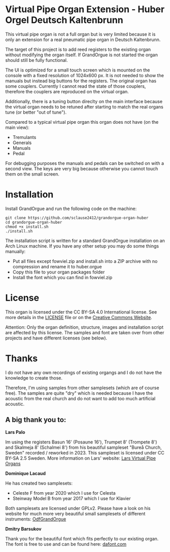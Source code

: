 # Virtual Pipe Organ Extension - Huber Orgel Deutsch Kaltenbrunn

This virtual pipe organ is not a full organ but is very limited because it is only an extension for a real pneumatic pipe organ in Deutsch Kaltenbrunn.

The target of this project is to add reed registers to the existing organ without modifying the organ itself. If GrandOrgue is not started the organ should still be fully functional.

The UI is optimized for a small touch screen which is mounted on the console with a fixed resolution of 1024x600 px. It is not needed to show the manuals but instead big buttons for the registers.
The original organ has some couplers. Currently I cannot read the state of those couplers, therefore the couplers are reproduced on the virtual organ.

Additionally, there is a tuning button direclty on the main interface because the virtual organ needs to be retuned after starting to match the real organs tune (or better "out of tune").

Compared to a typical virtual pipe organ this organ does not have (on the main view):

* Tremulants
* Generals
* Manuals
* Pedal

For debugging purposes the manuals and pedals can be switched on with a second view. The keys are very big because otherwise you cannot touch them on the small screen.

# Installation

Install GrandOrgue and run the following code on the machine:

    git clone https://github.com/sclause2412/grandorgue-organ-huber
    cd grandorgue-organ-huber
    chmod +x install.sh
    ./install.sh

The installation script is written for a standard GrandOrgue installation on an Arch Linux machine. If you have any other setup you may do some things manually:

* Put all files except fowviel.zip and install.sh into a ZIP archive with no compression and rename it to huber.orgue
* Copy this file to your organ packages folder
* Install the font which you can find in fowviel.zip

# License

This organ is licensed under the CC BY-SA 4.0 International license. See more details in the [LICENSE](LICENSE) file or on the [Creative Commons Website](https://creativecommons.org/licenses/by-sa/4.0/).

Attention: Only the organ definition, structure, images and installation script are affected by this license. The samples and font are taken over from other projects and have different licenses (see below).

# Thanks

I do not have any own recordings of existing organgs and I do not have the knowledge to create those.

Therefore, I'm using samples from other samplesets (which are of course free).
The samples are quite "dry" which is needed because I have the acoustic from the real church and do not want to add too much artificial acoustic.

## A big thank you to:

**Lars Palo**

Im using the registers Basun 16' (Posaune 16'), Trumpet 8' (Trompete 8') and Skalmeja 8' (Schalmei 8') from his beautiful sampleset "Bureå Church, Sweden" recorded / reworked in 2023. This sampleset is licensed under CC BY-SA 2.5 Sweden. More information on Lars' website: [Lars Virtual Pipe Organs](https://familjenpalo.se/vpo/)

**Dominique Lacaud**

He has created two samplesets:
* Celeste F from year 2020 which I use for Celesta
* Steinway Model B from year 2017 which I use for Klavier

Both samplesets are licensed under GPLv2. Please have a look on his website for much more very beautiful small samplesets of different instruments: [OdfGrandOrgue](http://orgues-dominiquelacaud.fr/)

**Dmitry Barsukov**

Thank you for the beautiful font which fits perfectly to our existing organ. The font is free to use and can be found here: [dafont.com](https://www.dafont.com/fowviel.font)
